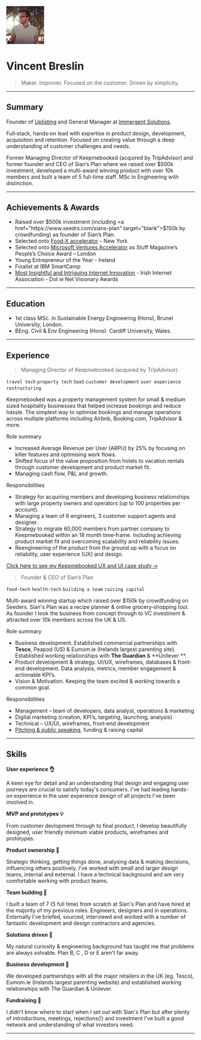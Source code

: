 <img src="/images/vincent-profile.jpg" width="20%">

# Vincent Breslin

> Maker. Improver. Focused on the customer. Driven by simplicity.

---
## Summary

Founder of <a href="http://www.uplisting.io" target="blank">Uplisting</a> and General Manager at <a href="https://angel.co/immergent-solutions" target="blank">Immergent Solutions</a>.

Full‐stack, hands‐on lead with expertise in product design, development, acquisition and retention. Focused on creating value through a deep understanding of customer challenges and needs.

Former Managing Director of Keepmebooked (acquired by TripAdvisor) and former founder and CEO of Sian’s Plan where we raised over $500k investment, developed a multi-award winning product with over 10k members and built a team of 5 full-time staff. MSc in Engineering with distinction.

---

## Achievements & Awards
* Raised over $500k investment (including <a href="https://www.seedrs.com/sians-plan" target="blank">$150k by crowdfunding</a>) as founder of Sian’s Plan.
* Selected onto <a href="https://food-x.com/" target="blank">Food‐X accelerator</a> – New York
* Selected onto <a href="https://www.microsoftaccelerator.com/" target="blank">Microsoft Ventures Accelerator</a> as Stuff Magazine’s People’s Choice Award – London
* Young Entrepreneur of the Year - Ireland
* Finalist at IBM SmartCamp
* <a href="https://iia.ie/tag/iia-awards/" target="blank">Most Insightful and Intriguing Internet Innovation</a> - Irish Internet Association - Dot ie Net Visionary Awards
---
## Education

* 1st class MSc. in Sustainable Energy Engineering (Hons), Brunel University, London.
* BEng. Civil & Env Engineering (Hons). Cardiff University, Wales.
---
## Experience

> Managing Director of Keepmebooked (acquired by TripAdvisor)

`travel tech` `property tech` `SaaS` `customer development` `user experience` `restructuring`

Keepmebooked was a property management system for small & medium sized hospitality businesses that helped increase bookings and reduce hassle. The simplest way to optimise bookings and manage operations across multiple platforms including Airbnb, Booking.com, TripAdvisor & more.

Role summary

* Increased Average Revenue per User (ARPU) by 25% by focusing on killer features and optimising work flows.
* Shifted focus of the value proposition from hotels to vacation rentals through customer development and product market fit.
* Managing cash flow, P&L and growth.

Responsibilities
* Strategy for acquiring members and developing business relationships with large property owners and operators (up to 100 properties per account).
* Managing a team of 6 engineers, 3 customer support agents and designer.
* Strategy to migrate 60,000 members from partner company to Keepmebooked within an 18 month time‐frame. Including achieving product market fit and overcoming scalability and reliability issues.
* Reengineering of the product from the ground up with a focus on reliability, user experience (UX) and design.

<a href="/#/keepmebooked">Click here to see my Keepmebooked UX and UI case study ➩</a>

> Founder & CEO of Sian’s Plan

`food-tech` `health-tech` `building a team` `raising capital`

Multi-award winning startup which raised over $150k by crowdfunding on Seeders. Sian's Plan was a recipe planner & online grocery‐shopping tool. As founder I took the business from concept through to VC investment & attracted over 10k members across the UK & US.

Role summary
* Business development. Established commercial partnerships with **Tesco**, Peapod (US) & Eumom.ie (Irelands largest parenting site). Established working relationships with  **The Guardian** &  **Unilever **.
* Product development & strategy. UI/UX, wireframes, databases & front‐end development. Data analysis, metrics, member engagement & actionable KPI’s.
* Vision & Motivation. Keeping the team excited & working towards a common goal.

Responsibilities
* Management – team of developers, data analyst, operations & marketing
* Digital marketing (creation, KPI’s, targeting, launching, analysis)
* Technical – UX/UI, wireframes, front‐end development
* <a href="https://www.youtube.com/watch?v=Ld72SmaTfhw" target="blank">Pitching & public speaking</a>, funding & raising capital
---


## Skills

**User experience 👌**

A keen eye for detail and an understanding that design and engaging user journeys are crucial to satisfy today's consumers. I've had leading hands-on experience in the user experience design of all projects I've been involved in.

**MVP and prototypes 💡**

From customer devlopment through to final product, I develop beautifully designed, user friendly minimum viable products, wireframes and prototypes.

**Product ownership 🙋‍**

Strategic thinking, getting things done, analysing data & making decisions, influencing others positively. I've worked with small and larger design teams, internal and external. I have a technical background and am very comfortable working with product teams.

**Team building 🔨**

I built a team of 7 (5 full time) from scratch at Sian's Plan and have hired at the majority of my previous roles. Engineers, designers and in operations. Externally I've briefed, sourced, interviewd and worked with a number of fantastic development and design contractors and agencies.

**Solutions driven 🏁**

My natural curiosity & engineering background has taught me that problems are always solvable. Plan B, C , D or E aren't far away.

**Business development 🤝**

We developed partnerships with all the major retailers in the UK (eg. Tesco), Eumom.ie (Irelands largest parenting website) and established working relationships with The Guardian & Unilever.

**Fundraising 💸**

I didn't know where to start when I set out with Sian's Plan but after plenty of introductions, meetings, rejections(!) and investment I've built a good network and understanding of what investors need.

---
